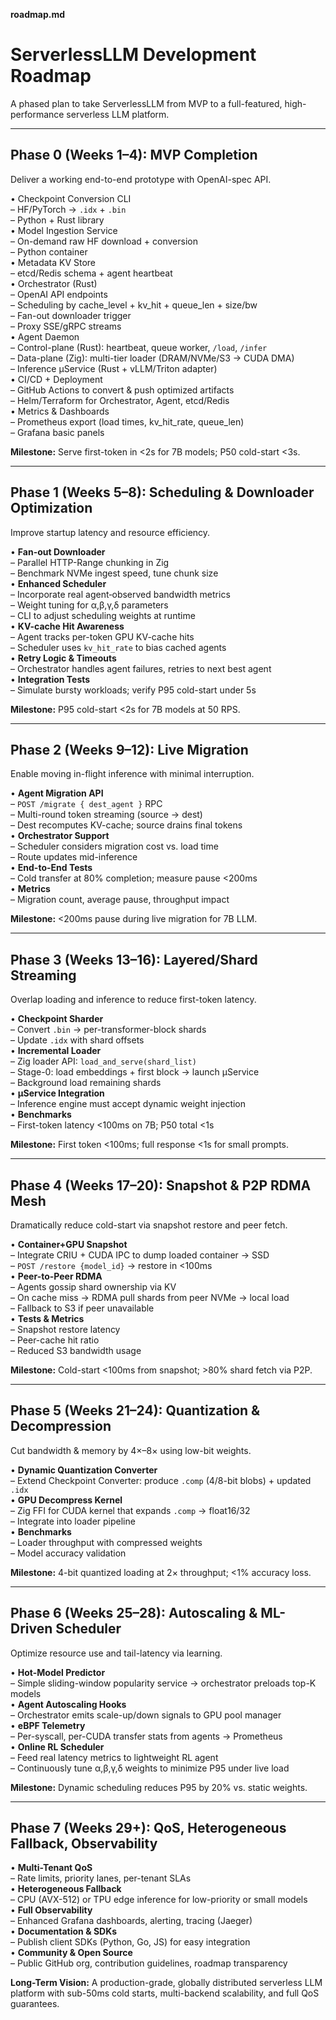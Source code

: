 **roadmap.md**

# ServerlessLLM Development Roadmap

A phased plan to take ServerlessLLM from MVP to a full-featured, high-performance serverless LLM platform.

---

## Phase 0 (Weeks 1–4): MVP Completion

Deliver a working end-to-end prototype with OpenAI-spec API.

• Checkpoint Conversion CLI  
 – HF/PyTorch → `.idx` + `.bin`  
 – Python + Rust library  
• Model Ingestion Service  
 – On-demand raw HF download + conversion  
 – Python container  
• Metadata KV Store  
 – etcd/Redis schema + agent heartbeat  
• Orchestrator (Rust)  
 – OpenAI API endpoints  
 – Scheduling by cache_level + kv_hit + queue_len + size/bw  
 – Fan-out downloader trigger  
 – Proxy SSE/gRPC streams  
• Agent Daemon  
 – Control-plane (Rust): heartbeat, queue worker, `/load`, `/infer`  
 – Data-plane (Zig): multi-tier loader (DRAM/NVMe/S3 → CUDA DMA)  
 – Inference µService (Rust + vLLM/Triton adapter)  
• CI/CD + Deployment  
 – GitHub Actions to convert & push optimized artifacts  
 – Helm/Terraform for Orchestrator, Agent, etcd/Redis  
• Metrics & Dashboards  
 – Prometheus export (load times, kv_hit_rate, queue_len)  
 – Grafana basic panels

**Milestone:** Serve first-token in <2s for 7B models; P50 cold-start <3s.

---

## Phase 1 (Weeks 5–8): Scheduling & Downloader Optimization

Improve startup latency and resource efficiency.

• **Fan-out Downloader**  
 – Parallel HTTP-Range chunking in Zig  
 – Benchmark NVMe ingest speed, tune chunk size  
• **Enhanced Scheduler**  
 – Incorporate real agent‐observed bandwidth metrics  
 – Weight tuning for α,β,γ,δ parameters  
 – CLI to adjust scheduling weights at runtime  
• **KV-cache Hit Awareness**  
 – Agent tracks per-token GPU KV-cache hits  
 – Scheduler uses `kv_hit_rate` to bias cached agents  
• **Retry Logic & Timeouts**  
 – Orchestrator handles agent failures, retries to next best agent  
• **Integration Tests**  
 – Simulate bursty workloads; verify P95 cold-start under 5s

**Milestone:** P95 cold-start <2s for 7B models at 50 RPS.

---

## Phase 2 (Weeks 9–12): Live Migration

Enable moving in-flight inference with minimal interruption.

• **Agent Migration API**  
 – `POST /migrate { dest_agent }` RPC  
 – Multi-round token streaming (source → dest)  
 – Dest recomputes KV-cache; source drains final tokens  
• **Orchestrator Support**  
 – Scheduler considers migration cost vs. load time  
 – Route updates mid-inference  
• **End-to-End Tests**  
 – Cold transfer at 80% completion; measure pause <200ms  
• **Metrics**  
 – Migration count, average pause, throughput impact

**Milestone:** <200ms pause during live migration for 7B LLM.

---

## Phase 3 (Weeks 13–16): Layered/Shard Streaming

Overlap loading and inference to reduce first-token latency.

• **Checkpoint Sharder**  
 – Convert `.bin` → per-transformer-block shards  
 – Update `.idx` with shard offsets  
• **Incremental Loader**  
 – Zig loader API: `load_and_serve(shard_list)`  
 – Stage-0: load embeddings + first block → launch µService  
 – Background load remaining shards  
• **µService Integration**  
 – Inference engine must accept dynamic weight injection  
• **Benchmarks**  
 – First-token latency <100ms on 7B; P50 total <1s

**Milestone:** First token <100ms; full response <1s for small prompts.

---

## Phase 4 (Weeks 17–20): Snapshot & P2P RDMA Mesh

Dramatically reduce cold-start via snapshot restore and peer fetch.

• **Container+GPU Snapshot**  
 – Integrate CRIU + CUDA IPC to dump loaded container → SSD  
 – `POST /restore {model_id}` → restore in <100ms  
• **Peer-to-Peer RDMA**  
 – Agents gossip shard ownership via KV  
 – On cache miss → RDMA pull shards from peer NVMe → local load  
 – Fallback to S3 if peer unavailable  
• **Tests & Metrics**  
 – Snapshot restore latency  
 – Peer-cache hit ratio  
 – Reduced S3 bandwidth usage

**Milestone:** Cold-start <100ms from snapshot; >80% shard fetch via P2P.

---

## Phase 5 (Weeks 21–24): Quantization & Decompression

Cut bandwidth & memory by 4×–8× using low-bit weights.

• **Dynamic Quantization Converter**  
 – Extend Checkpoint Converter: produce `.comp` (4/8-bit blobs) + updated `.idx`  
• **GPU Decompress Kernel**  
 – Zig FFI for CUDA kernel that expands `.comp` → float16/32  
 – Integrate into loader pipeline  
• **Benchmarks**  
 – Loader throughput with compressed weights  
 – Model accuracy validation

**Milestone:** 4-bit quantized loading at 2× throughput; <1% accuracy loss.

---

## Phase 6 (Weeks 25–28): Autoscaling & ML-Driven Scheduler

Optimize resource use and tail-latency via learning.

• **Hot-Model Predictor**  
 – Simple sliding-window popularity service → orchestrator preloads top-K models  
• **Agent Autoscaling Hooks**  
 – Orchestrator emits scale-up/down signals to GPU pool manager  
• **eBPF Telemetry**  
 – Per-syscall, per-CUDA transfer stats from agents → Prometheus  
• **Online RL Scheduler**  
 – Feed real latency metrics to lightweight RL agent  
 – Continuously tune α,β,γ,δ weights to minimize P95 under live load

**Milestone:** Dynamic scheduling reduces P95 by 20% vs. static weights.

---

## Phase 7 (Weeks 29+): QoS, Heterogeneous Fallback, Observability

• **Multi-Tenant QoS**  
 – Rate limits, priority lanes, per-tenant SLAs  
• **Heterogeneous Fallback**  
 – CPU (AVX-512) or TPU edge inference for low-priority or small models  
• **Full Observability**  
 – Enhanced Grafana dashboards, alerting, tracing (Jaeger)  
• **Documentation & SDKs**  
 – Publish client SDKs (Python, Go, JS) for easy integration  
• **Community & Open Source**  
 – Public GitHub org, contribution guidelines, roadmap transparency

**Long-Term Vision:** A production-grade, globally distributed serverless LLM platform with sub-50ms cold starts, multi-backend scalability, and full QoS guarantees.
